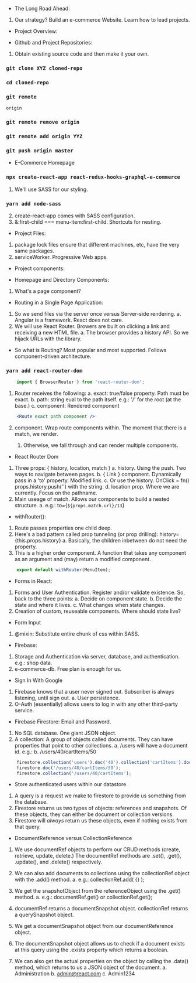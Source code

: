- The Long Road Ahead:
1. Our strategy? Build an e-commerce Website. Learn how to lead projects.

- Project Overview:

- Github and Project Repositories:
1. Obtain existing source code and then make it your own.
### `git clone XYZ cloned-repo`
### `cd cloned-repo`
### `git remote`
    origin
### `git remote remove origin`
### `git remote add origin YYZ`
### `git push origin master`

- E-Commerce Homepage
### `npx create-react-app react-redux-hooks-graphql-e-commerce`
1. We'll use SASS for our styling.
### `yarn add node-sass`
2. create-react-app comes with SASS configuration.
3. &:first-child === menu-item:first-child. Shortcuts for nesting.

- Project Files:
1. package lock files ensure that different machines, etc, have the very same packages.
2. serviceWorker. Progressive Web apps.

- Project components:

- Homepage and Directory Components:
1. What's a page component?

- Routing in a Single Page Application:
1. So we send files via the server once versus Server-side rendering. 
    a. Angular is a framework. React does not care.
2. We will use React Router. Browers are built on clicking a link and receiving a new HTML file.
    a. The browser provides a history API. So we hijack URLs with the library.

- So what is Routing? Most popular and most supported. Follows component-driven architecture.
### `yarn add react-router-dom`
```jsx
    import { BrowserRouter } from 'react-router-dom';
```
1. Router receives the following:
    a. exact: true/false property. Path must be exact.
    b. path: string eual to the path itself. e.g.: '/' for the root (at the base.)
    c. component: Rendered component
```jsx
    <Route exact path component />
```
2. <Switch /> component. Wrap route components within. The moment that there is a match, we render.
    1. Otherwise, we fall through and can render multiple components.

- React Router Dom
1. Three props: { history, location, match }
    a. history. Using the push. Two ways to navigate between pages.
    b. { Link } component. Dynamically pass in a 'to' property. Modified <a> link.
    c. Or use the history. OnClick = fn() props.history.push('') with the string.
    d. location prop. Where we are currently. Focus on the pathname.
2. Main useage of match. Allows our components to build a nested structure.
    a. e.g.: to={`${props.match.url}/13`}

- withRouter():
1. Route passes properties one child deep. 
2. Here's a bad pattern called prop tunneling (or prop drilling): history={this.props.history}
    a. Basically, the children inbetween do not need the property.
3. This is a higher order component. A function that takes any component as an argument and (may) return a modified component.
```jsx
    export default withRouter(MenuItem);
```

- Forms in React:
1. Forms and User Authentication. Register and/or validate existence. So, back to the three points:
    a. Decide on component state.
    b. Decide the state and where it lives.
    c. What changes when state changes.
2. Creation of custom, reuseable components. Where should state live?

- Form Input
1. @mixin: Substitute entire chunk of css within SASS.

- Firebase:
1. Storage and Authentication via server, database, and authentication. e.g.: shop data.
2. e-commerce-db. Free plan is enough for us.

- Sign In With Google
1. Firebase knows that a user never signed out. Subscriber is always listening, until sign out.
    a. User persistence.
2. O-Auth (essentially) allows users to log in with any other third-party service.

- Firebase Firestore: Email and Password.
1. No SQL database. One giant JSON object.
2. A collection: A group of objects called documents. They can have properties that point to other collections.
    a. /users will have a document id. e.g.:
    b. /users/40/cartItems/50
```jsx
    firestore.collection('users').doc('40').collection('cartItems').doc('50');
    firestore.doc('/users/40/cartItems/50');
    firestore.collection('/users/40/cartItems');
```
- Store authenticated users within our datastore.
1. A query is a request we make to firestore to provide us something from the database.
2. Firestore returns us two types of objects: references and snapshots. Of these objects, they can either be document or collection versions.
3. Firestore will *always* return us these objects, even if nothing exists from that query.
- DocumentReference versus CollectionReference

1. We use documentRef objects to perform our CRUD methods (create, retrieve, update, delete.) The documentRef methods are .set(), .get(), .update(), and .delete() respectively.
2. We can also add documents to collections using the collectionRef object with the .add() method.
    a. e.g.: collectionRef.add( {} );
3. We get the snapshotObject from the referenceObject using the .get() method.
    a. e.g.: documentRef.get() or collectionRef.get();
4. documentRef returns a documentSnapshot object. collectionRef returns a querySnapshot object.

1. We get a documentSnapshot object from our documentReference object.
2. The documentSnapshot object allows us to check if a document exists at this query using the .exists property which returns a boolean.
3. We can also get the actual properties on the object by calling the .data() method, which returns to us a JSON object of the document.
    a. Administration
    b. admin@react.com
    c. Admin1234